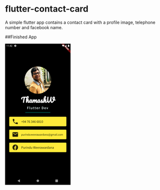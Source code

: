 # flutter-contact-card

A simple flutter app contains a contact card with a profile image, telephone number and facebook name.

##Finished App

<img src="https://github.com/PurinduWeerawardana/contact_card/blob/master/images/final.png"  width="216" height="466">
